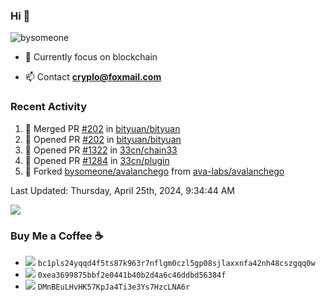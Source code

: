 ### Hi 👋


<p align="left"> <img src="https://visitcount.itsvg.in/api?id=bysomeone&icon=0&color=0" alt="bysomeone" /> </p>

- 🌱 Currently focus on blockchain

- 📫 Contact **cryplo@foxmail.com**


### Recent Activity

<!--RECENT_ACTIVITY:start-->
1. 🎉 Merged PR [#202](https://github.com/bityuan/bityuan/pull/202) in [bityuan/bityuan](https://github.com/bityuan/bityuan)
2. 💪 Opened PR [#202](https://github.com/bityuan/bityuan/pull/202) in [bityuan/bityuan](https://github.com/bityuan/bityuan)
3. 💪 Opened PR [#1322](https://github.com/33cn/chain33/pull/1322) in [33cn/chain33](https://github.com/33cn/chain33)
4. 💪 Opened PR [#1284](https://github.com/33cn/plugin/pull/1284) in [33cn/plugin](https://github.com/33cn/plugin)
5. 🔱 Forked [bysomeone/avalanchego](https://github.com/bysomeone/avalanchego) from [ava-labs/avalanchego](https://github.com/ava-labs/avalanchego)
<!--RECENT_ACTIVITY:end-->

<!--RECENT_ACTIVITY:last_update-->
Last Updated: Thursday, April 25th, 2024, 9:34:44 AM
<!--RECENT_ACTIVITY:last_update_end-->


<!--START_SECTION:waka-->
<!--END_SECTION:waka-->


<!-- ### 📊 GitHub Stats: -->
![](https://github-readme-stats.vercel.app/api?username=bysomeone&theme=vue&hide_border=false&include_all_commits=false&count_private=false)<br/>
<!-- ![](https://github-readme-streak-stats.herokuapp.com/?user=bysomeone&theme=vue&hide_border=false)<br/> -->
<!-- ![](https://github-readme-stats.vercel.app/api/top-langs/?username=bysomeone&theme=vue&hide_border=false&include_all_commits=false&count_private=false&layout=compact) -->


<!-- ### 💻 Tech Stack: -->

<!-- Blockchain  -->

<!-- ![Bitcoin](https://img.shields.io/badge/Bitcoin-000?style=for-the-badge&logo=bitcoin&logoColor=white) -->
<!-- ![Ethereum](https://img.shields.io/badge/Ethereum-3C3C3D?style=for-the-badge&logo=Ethereum&logoColor=white) -->
<!-- ![Polkadot](https://img.shields.io/badge/polkadot-E6007A?style=for-the-badge&logo=polkadot&logoColor=white) -->

<!-- Program language -->

<!-- ![Go](https://img.shields.io/badge/go-%2300ADD8.svg?style=for-the-badge&logo=go&logoColor=white) -->
<!-- ![C](https://img.shields.io/badge/c-%2300599C.svg?style=for-the-badge&logo=c&logoColor=white) -->
<!-- ![C++](https://img.shields.io/badge/c++-%2300599C.svg?style=for-the-badge&logo=c%2B%2B&logoColor=white) -->
<!-- ![Java](https://img.shields.io/badge/java-%23ED8B00.svg?style=for-the-badge&logo=java&logoColor=white) -->
<!-- ![Python](https://img.shields.io/badge/python-3670A0?style=for-the-badge&logo=python&logoColor=ffdd54) -->
<!-- ![Shell Script](https://img.shields.io/badge/shell_script-%23121011.svg?style=for-the-badge&logo=gnu-bash&logoColor=white) -->


<!-- DB -->


<!-- ![MySQL](https://img.shields.io/badge/mysql-%2300f.svg?style=for-the-badge&logo=mysql&logoColor=white) -->
<!-- ![Redis](https://img.shields.io/badge/redis-%23DD0031.svg?style=for-the-badge&logo=redis&logoColor=white) -->
<!-- ![SQLite](https://img.shields.io/badge/sqlite-%2307405e.svg?style=for-the-badge&logo=sqlite&logoColor=white) -->


<!-- Devops -->

<!-- ![Docker](https://img.shields.io/badge/docker-%230db7ed.svg?style=for-the-badge&logo=docker&logoColor=white) -->
<!-- ![Confluence](https://img.shields.io/badge/confluence-%23172BF4.svg?style=for-the-badge&logo=confluence&logoColor=white) -->
<!-- ![Jira](https://img.shields.io/badge/jira-%230A0FFF.svg?style=for-the-badge&logo=jira&logoColor=white) -->
<!-- ![Kubernetes](https://img.shields.io/badge/kubernetes-%23326ce5.svg?style=for-the-badge&logo=kubernetes&logoColor=white) -->
<!-- ![Postman](https://img.shields.io/badge/Postman-FF6C37?style=for-the-badge&logo=postman&logoColor=white) -->


<!-- Version control -->

<!-- ![Git](https://img.shields.io/badge/git-%23F05033.svg?style=for-the-badge&logo=git&logoColor=white) -->
<!-- ![GitHub](https://img.shields.io/badge/github-%23121011.svg?style=for-the-badge&logo=github&logoColor=white) -->
<!-- ![GitLab](https://img.shields.io/badge/gitlab-%23181717.svg?style=for-the-badge&logo=gitlab&logoColor=white) -->


<!-- ### 🏆 GitHub Trophies -->
<!-- ![](https://github-profile-trophy.vercel.app/?username=bysomeone&theme=radical&no-frame=false&no-bg=true&margin-w=4) -->


<!-- ![](./profile-3d-contrib/profile-gitblock.svg) -->



### Buy Me a Coffee ☕

- <img src="https://img.icons8.com/color/22/bitcoin"/>  <code>bc1pls24yqqd4f5ts87k963r7nflgm0czl5gp08sjlaxxnfa42nh48cszgqq0w</code>
- <img src="https://img.icons8.com/color/22/ethereum"/>  <code>0xea3699875bbf2e0441b40b2d4a6c46ddbd56384f</code>
- <img src="https://img.icons8.com/fluency/22/null/doge.png"/>  <code>DMnBEuLHvHK57KpJa4Ti3e3Ys7HzcLNA6r</code>
